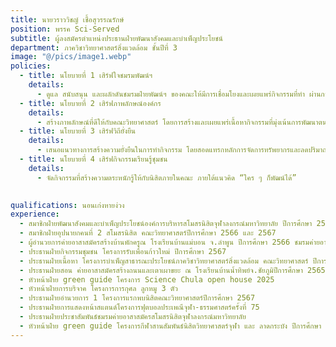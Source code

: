 ```yaml
---
title: นายวราววิชญ์ เชื้อสุวรรณรักษ์
position: พรรค Sci-Served
subtitle: ผู้ลงสมัครตำแหน่งประธานฝ่ายพัฒนาสังคมและบําเพ็ญประโยชน์
department: ภาควิชาวิทยาศาสตร์สิ่งแวดล้อม ชั้นปีที่ 3
image: "@/pics/image1.webp"
policies:
  - title: นโยบายที่ 1 เสิร์ฟใจชมรมพัฒน์ฯ
    details:
      - ดูแล สนับสนุน และผลักดันชมรมฝ่ายพัฒน์ฯ ของคณะให้มีการเชื่อมโยงและเผยแพร่กิจกรรมที่ทํา ผ่านการแลกเปลี่ยนเรียนรู้กับองค์กรภายนอกคณะ
  - title: นโยบายที่ 2 เสิร์ฟภาพลักษณ์องค์กร
    details:
      - สร้างภาพลักษณ์ที่ดีให้กับคณะวิทยาศาสตร์ โดยการสร้างและเผยแพร่เนื้อหากิจกรรมที่มุ่งเน้นการพัฒนาตนเองและการพัฒนาสังคม
  - title: นโยบายที่ 3 เสิร์ฟวิถียั่งยืน
    details:
      - เสนอแนวทางการสร้างความยั่งยืนในการทํากิจกรรม โดยสอดแทรกหลักการจัดการทรัพยากรและลดปริมาณขยะ เพื่อสร้างสังคมสีเขียวภายในคณะ
  - title: นโยบายที่ 4 เสิร์ฟกิจกรรมเรียนรู้ชุมชน
    details:
      - จัดกิจกรรมที่สร้างความตระหนักรู้ให้กับนิสิตภายในคณะ ภายใต้แนวคิด “ใคร ๆ ก็พัฒน์ได้”

    
qualifications: นอนเก่งหายง่วง
experience:
  - สมาชิกฝ่ายพัฒนาสังคมและบําเพ็ญประโยชน์องค์การบริหารสโมสรนิสิตจุฬาลงกรณ์มหาวิทยาลัย ปีการศึกษา 2567
  - สมาชิกฝ่ายอุปนายกคนที่ 2 สโมสรนิสิต คณะวิทยาศาสตร์ปีการศึกษา 2566 และ 2567
  - ผู้อํานวยการค่ายอาสาสมัครสร้างบ้านพักครูณ โรงเรียนบ้านแม่บอน จ.ลําพูน ปีการศึกษา 2566 ชมรมค่ายอาสาสมัครสโมสรนิสิตจุฬาลงกรณ์มหาวิทยาลัย
  - ประธานฝ่ายกิจกรรมชุมชน โครงการรับเพื่อนก้าวใหม่ ปีการศึกษา 2567
  - ประธานฝ่ายเนื้อหา โครงการบําเพ็ญสาธารณะประโยชน์ภาควิชาวิทยาศาสตร์สิ่งแวดล้อม คณะวิทยาศาสตร์ ปีการศึกษา 2567
  - ประธานฝ่ายสอน ค่ายอาสาสมัครสร้างถนนและเตาเผาขยะ ณ โรงเรียนบ้านนํ้าทิพย์จ.ชัยภูมิปีการศึกษา 2565 ชมรมค่ายอาสาสมัครสโมสรนิสิตจุฬาลงกรณ์มหาวิทยาลัย
  - หัวหน้าฝ่าย green guide โครงการ Science Chula open house 2025
  - หัวหน้าฝ่ายการบริจาค โครงการการกุศล ลูกหมู 3 ตัว
  - ประธานฝ่ายอํานวยการ 1 โครงการแรกพบนิสิตคณะวิทยาศาสตร์ปีการศึกษา 2567
  - ประธานฝ่ายการแสดงหน้าสแตนด์โครงการฟุตบอลประเพณีจุฬา-ธรรมศาสตร์ครั้งที่ 75
  - ประธานฝ่ายประชาสัมพันธ์ชมรมค่ายอาสาสมัครสโมสรนิสิตจุฬาลงกรณ์มหาวิทยาลัย
  - หัวหน้าฝ่าย green guide โครงการกีฬาสานสัมพันธ์นิสิตวิทยาศาสตร์จุฬา และ ลาดกระบัง ปีการศึกษา 2567
---
```

